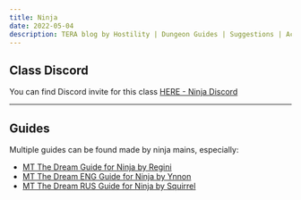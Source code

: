 ```yaml
---
title: Ninja
date: 2022-05-04
description: TERA blog by Hostility | Dungeon Guides | Suggestions | Activities | Battlegrounds | Theorycrafting | MT The Dream ...
---
```


## Class Discord

You can find Discord invite for this class [HERE - Ninja Discord](https://discord.gg/gD7qnr5)

<hr/>

## Guides

Multiple guides can be found made by ninja mains, especially:

- [MT The Dream Guide for Ninja by Regini](https://docs.google.com/document/d/1pUoB_nZp46tivIOg30CoOEmAqaPN8jMM6uzwxZqdbDg/edit#heading=h.imkus0o7pn1j)
- [MT The Dream ENG Guide for Ninja by Ynnon](https://docs.google.com/document/d/1LKXpHlxm91-ye22vA9E4HUIJEc-FdZPwSVSskOTH-jA)
- [MT The Dream RUS Guide for Ninja by Squirrel](https://docs.google.com/document/d/1SiKjMVbncRoevOipIRLdZF6XBYapn4UZX94eIHmm5ow) 